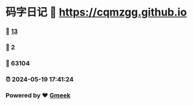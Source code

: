 # 码字日记 :link: https://cqmzgg.github.io 
### :page_facing_up: [13](https://cqmzgg.github.io/tag.html) 
### :speech_balloon: 2 
### :hibiscus: 63104 
### :alarm_clock: 2024-05-19 17:41:24 
### Powered by :heart: [Gmeek](https://github.com/Meekdai/Gmeek)

